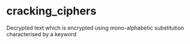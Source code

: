 # cracking_ciphers
Decrypted text which is encrypted using mono-alphabetic substitution characterised by a keyword
